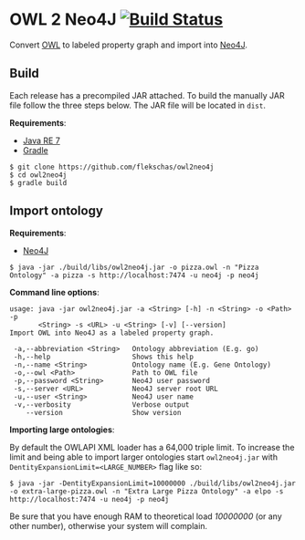 # OWL 2 Neo4J [![Build Status](https://travis-ci.org/flekschas/owl2neo4j.svg?branch=develop)](https://travis-ci.org/flekschas/owl2neo4j)

Convert [OWL](owl) to labeled property graph and import into [Neo4J](neo4j).

## Build

Each release has a precompiled JAR attached. To build the manually JAR file  follow the three steps below. The JAR file will be located in `dist`.

**Requirements**:

* [Java RE 7](jre7)
* [Gradle](gradle)

```
$ git clone https://github.com/flekschas/owl2neo4j
$ cd owl2neo4j
$ gradle build
```

## Import ontology

**Requirements**:

* [Neo4J](neo4j)

```
$ java -jar ./build/libs/owl2neo4j.jar -o pizza.owl -n "Pizza Ontology" -a pizza -s http://localhost:7474 -u neo4j -p neo4j
```

**Command line options**:

```
usage: java -jar owl2neo4j.jar -a <String> [-h] -n <String> -o <Path> -p
       <String> -s <URL> -u <String> [-v] [--version]
Import OWL into Neo4J as a labeled property graph.

 -a,--abbreviation <String>   Ontology abbreviation (E.g. go)
 -h,--help                    Shows this help
 -n,--name <String>           Ontology name (E.g. Gene Ontology)
 -o,--owl <Path>              Path to OWL file
 -p,--password <String>       Neo4J user password
 -s,--server <URL>            Neo4J server root URL
 -u,--user <String>           Neo4J user name
 -v,--verbosity               Verbose output
    --version                 Show version
```

**Importing large ontologies**:

By default the OWLAPI XML loader has a 64,000 triple limit. To increase the limit and being able to import larger ontologies start `owl2neo4j.jar` with `DentityExpansionLimit=<LARGE_NUMBER>` flag like so:

```
$ java -jar -DentityExpansionLimit=10000000 ./build/libs/owl2neo4j.jar -o extra-large-pizza.owl -n "Extra Large Pizza Ontology" -a elpo -s http://localhost:7474 -u neo4j -p neo4j
```

Be sure that you have enough RAM to theoretical load _10000000_ (or any other number), otherwise your system will complain.

[gradle]:https://gradle.org/
[jre7]:http://www.oracle.com/technetwork/java/javase/downloads/jre7-downloads-1880261.html
[neo4j]:http://neo4j.com/
[owl]:www.w3.org/2004/OWL/
